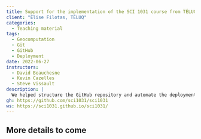 ```yaml
---
title: Support for the implementation of the SCI 1031 course from TÉLUQ
client: "Élise Filotas, TÉLUQ"
categories: 
  - Teaching material
tags: 
  - Geocomputation
  - Git 
  - GitHub
  - Deployment 
date: 2022-06-27
instructors:
  - David Beauchesne
  - Kevin Cazelles
  - Steve Vissault
description: | 
  We helped structure the GitHub repository and automate the deployment of the course SCI 1031 de la TÉLUQ. We also contributed to writing portions of two chapters of the course.
gh: https://github.com/sci1031/sci1031
ws: https://sci1031.github.io/sci1031/
---
```



## More details to come
